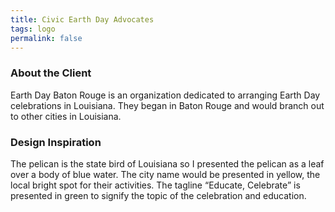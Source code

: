 ```yaml
---
title: Civic Earth Day Advocates
tags: logo
permalink: false
---
```


### About the Client

Earth Day Baton Rouge is an organization dedicated to arranging Earth Day celebrations in Louisiana. They began in Baton Rouge and would branch out to other cities in Louisiana.

### Design Inspiration

The pelican is the state bird of Louisiana so I presented the pelican as a leaf over a body of blue water. The city name would be presented in yellow, the local bright spot for their activities. The tagline “Educate, Celebrate” is presented in green to signify the topic of the celebration and education.


